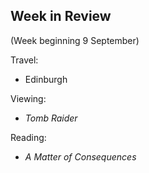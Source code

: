 ## Week in Review
(Week beginning 9 September)

Travel:
* Edinburgh

Viewing:
* _Tomb Raider_

Reading:
* _A Matter of Consequences_
